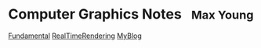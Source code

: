 <!-- ![logo](_media/icon.svg) -->

# Computer Graphics Notes &nbsp;&nbsp;<small>Max Young</small>

<!-- A magical documentation site generator.

- Simple and lightweight
- No statically built html files
- Multiple themes -->

[Fundamental](docs/FundamentalsofComputerGraphics/)
[RealTimeRendering](docs/RealTimeRendering/)
[MyBlog](https://max-young.github.io/)
